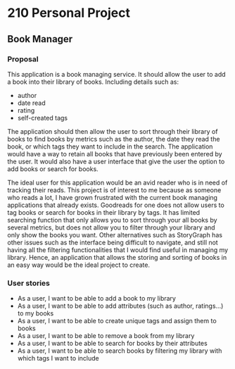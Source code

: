 # 210 Personal Project
## Book Manager

### Proposal

This application is a book managing service. It should allow the user to add a book into their library of books. 
Including details such as: 
- author
- date read
- rating
- self-created tags

The application should then allow the user to sort through their library of books 
to find books by metrics such as the author, the date they read the book, or which tags they want to include in the 
search. The application would have a way to retain all books that have previously been entered by the user. It would 
also have a user interface that give the user the option to add books or search for books.

The ideal user for this application would be an avid reader who is in need of tracking their reads. This project is 
of interest to me because as someone who reads a lot, I have grown frustrated with the current book managing 
applications that already exists. Goodreads for one does not allow users to tag books or search for books in their 
library by tags. It has limited searching function that only allows you to sort through your all books by several 
metrics, but does not allow you to filter through your library and only show the books you want. Other alternatives 
such as StoryGraph has other issues such as the interface being difficult to navigate, and still not having all the 
filtering functionalities that I would find useful in managing my library. Hence, an application that allows the 
storing and sorting of books in an easy way would be the ideal project to create.

### User stories
- As a user, I want to be able to add a book to my library
- As a user, I want to be able to add attributes (such as author, ratings...) to my books
- As a user, I want to be able to create unique tags and assign them to books
- As a user, I want to be able to remove a book from my library
- As a user, I want to be able to search for books by their attributes
- As a user, I want to be able to search books by filtering my library with which tags I want to include 